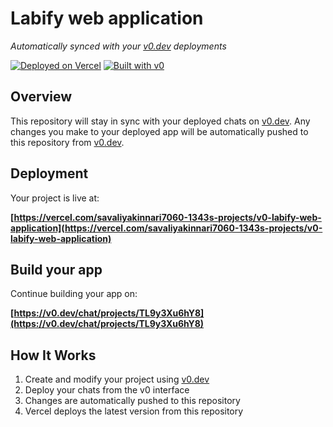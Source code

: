 # Labify web application

*Automatically synced with your [v0.dev](https://v0.dev) deployments*

[![Deployed on Vercel](https://img.shields.io/badge/Deployed%20on-Vercel-black?style=for-the-badge&logo=vercel)](https://vercel.com/savaliyakinnari7060-1343s-projects/v0-labify-web-application)
[![Built with v0](https://img.shields.io/badge/Built%20with-v0.dev-black?style=for-the-badge)](https://v0.dev/chat/projects/TL9y3Xu6hY8)

## Overview

This repository will stay in sync with your deployed chats on [v0.dev](https://v0.dev).
Any changes you make to your deployed app will be automatically pushed to this repository from [v0.dev](https://v0.dev).

## Deployment

Your project is live at:

**[https://vercel.com/savaliyakinnari7060-1343s-projects/v0-labify-web-application](https://vercel.com/savaliyakinnari7060-1343s-projects/v0-labify-web-application)**

## Build your app

Continue building your app on:

**[https://v0.dev/chat/projects/TL9y3Xu6hY8](https://v0.dev/chat/projects/TL9y3Xu6hY8)**

## How It Works

1. Create and modify your project using [v0.dev](https://v0.dev)
2. Deploy your chats from the v0 interface
3. Changes are automatically pushed to this repository
4. Vercel deploys the latest version from this repository
